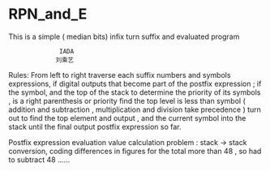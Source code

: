 RPN_and_E
=========

This is a simple ( median bits) infix turn suffix and evaluated program

                  IADA
                 刘乘艺
                 
Rules: From left to right traverse each suffix numbers and symbols expressions, if digital outputs that become part of the postfix expression ; if the symbol, and the top of the stack to determine the priority of its symbols , is a right parenthesis or priority find the top level is less than symbol ( addition and subtraction , multiplication and division take precedence ) turn out to find the top element and output , and the current symbol into the stack until the final output postfix expression so far.

Postfix expression evaluation value calculation problem : stack <char> -> stack <int> conversion, coding differences in figures for the total more than 48 , so had to subtract 48 ......
